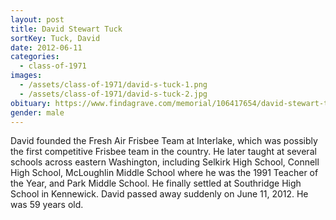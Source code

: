 ```yaml
---
layout: post
title: David Stewart Tuck
sortKey: Tuck, David
date: 2012-06-11
categories:
  - class-of-1971
images:
  - /assets/class-of-1971/david-s-tuck-1.png
  - /assets/class-of-1971/david-s-tuck-2.jpg
obituary: https://www.findagrave.com/memorial/106417654/david-stewart-tuck
gender: male
---
```


David founded the Fresh Air Frisbee Team at Interlake, which was possibly the first competitive Frisbee team in the country. He later taught at several schools across eastern Washington, including Selkirk High School, Connell High School, McLoughlin Middle School where he was the 1991 Teacher of the Year, and Park Middle School. He finally settled at Southridge High School in Kennewick. David passed away suddenly on June 11, 2012. He was 59 years old.
